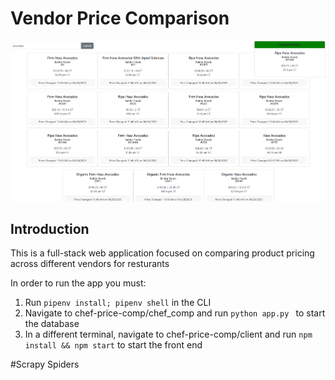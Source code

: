 # Vendor Price Comparison

![Pricing Example](Vendor_Comparison.png)


## Introduction

This is a full-stack web application focused on comparing product pricing across different vendors for resturants



In order to run the app you must:

1. Run ```pipenv install; pipenv shell``` in the CLI
2. Navigate to chef-price-comp/chef_comp and run ```python app.py ``` to start the database
3. In a different terminal, navigate to chef-price-comp/client and run ``` npm install && npm start ``` to start the front end


#Scrapy Spiders

